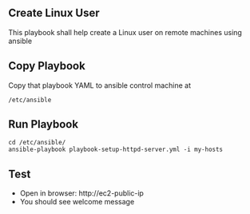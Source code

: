 ## Create Linux User

This playbook shall help create a Linux user on remote machines using ansible

## Copy Playbook

Copy that playbook YAML to ansible control machine at

```
/etc/ansible
```

## Run Playbook


```
cd /etc/ansible/
ansible-playbook playbook-setup-httpd-server.yml -i my-hosts

```

## Test

 * Open in browser: http://ec2-public-ip
 * You should see welcome message 
